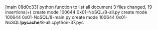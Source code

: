 [main 08d0c33] python function to list all document
 3 files changed, 19 insertions(+)
 create mode 100644 0x01-NoSQL/8-all.py
 create mode 100644 0x01-NoSQL/8-main.py
 create mode 100644 0x01-NoSQL/__pycache__/8-all.cpython-37.pyc
